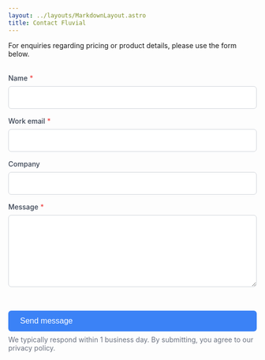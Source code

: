 ```yaml
---
layout: ../layouts/MarkdownLayout.astro
title: Contact Fluvial
---
```


For enquiries regarding pricing or product details, please use the form below.

<style>
.contact-form { 
  display: grid; 
  gap: 1rem; 
  max-width: 600px; 
  margin-top: 2rem;
}

.contact-form label { 
  display: grid;
  gap: 0.5rem; 
  font-weight: 500;
  color: #374151;
}

.contact-form .label-text {
  display: flex;
  align-items: center;
  gap: 0.25rem;
}

.contact-form input[type="text"],
.contact-form input[type="email"],
.contact-form textarea {
  padding: 0.75rem;
  border: 1px solid #d1d5db;
  border-radius: 0.375rem;
  background: #ffffff;
  color: #111827;
  font-size: 1rem;
  font-family: inherit;
  transition: border-color 0.15s, box-shadow 0.15s;
}

.contact-form input:focus,
.contact-form textarea:focus {
  outline: none;
  border-color: #3b82f6;
  box-shadow: 0 0 0 3px rgba(59, 130, 246, 0.1);
}

.contact-form textarea { 
  resize: vertical;
  min-height: 120px;
}

.contact-form .honeypot {
  position: absolute;
  left: -10000px;
  top: auto;
  width: 1px;
  height: 1px;
  overflow: hidden;
}

.contact-form button[type="submit"] {
  padding: 0.75rem 1.5rem;
  border: none;
  border-radius: 0.375rem;
  background: #3b82f6;
  color: #ffffff;
  font-size: 1rem;
  font-weight: 500;
  cursor: pointer;
  transition: background-color 0.15s;
  align-self: start;
  display: inline-flex;
  align-items: center;
  gap: 0.5rem;
}

.contact-form button[type="submit"]:hover {
  background: #2563eb;
}

.contact-form button[type="submit"]:disabled {
  opacity: 0.7;
  cursor: not-allowed;
}

.contact-form .btn-spinner {
  width: 16px;
  height: 16px;
  border: 2px solid rgba(255,255,255,0.3);
  border-top-color: #ffffff;
  border-radius: 50%;
  display: none;
  animation: spin 0.6s linear infinite;
}

.contact-form button[type="submit"]:disabled .btn-spinner {
  display: inline-block;
}

@keyframes spin {
  to { transform: rotate(360deg); }
}

.contact-form .form-notice {
  font-size: 0.875rem;
  color: #6b7280;
  margin-top: -0.5rem;
}

.cf-turnstile {
  margin: 0.5rem 0;
}
</style>

<form action="/api/contact" method="POST" class="contact-form" onsubmit="handleSubmit(this); return true;">
  <label>
    <span class="label-text">
      Name <span style="color: #ef4444;">*</span>
    </span>
    <input type="text" name="name" autocomplete="name" required>
  </label>

  <label>
    <span class="label-text">
      Work email <span style="color: #ef4444;">*</span>
    </span>
    <input type="email" name="email" autocomplete="email" required>
  </label>

  <label>
    Company
    <input type="text" name="company" autocomplete="organisation">
  </label>

  <label>
    <span class="label-text">
      Message <span style="color: #ef4444;">*</span>
    </span>
    <textarea name="message" rows="6" required></textarea>
  </label>

  <!-- Honeypot field: leave empty -->
  <input type="text" name="website" class="honeypot" tabindex="-1" autocomplete="off" aria-hidden="true">

  <!-- Cloudflare Turnstile widget -->
  <!-- Replace with your actual Turnstile site key -->
  <div class="cf-turnstile" data-sitekey="0x4AAAAAAB7VZp5GC8OufIcA"></div>

  <button type="submit" aria-live="polite">
    <span class="btn-spinner" aria-hidden="true"></span>
    <span class="btn-label">Send message</span>
  </button>

  <p class="form-notice">
    We typically respond within 1 business day. By submitting, you agree to our privacy policy.
  </p>
</form>

<script is:inline>
function handleSubmit(form) {
  const btn = form.querySelector('button[type="submit"]');
  const label = btn?.querySelector('.btn-label');
  
  if (btn) {
    btn.disabled = true;
    btn.setAttribute('aria-busy', 'true');
  }
  
  if (label) {
    label.textContent = 'Sending…';
  }
  
  return true;
}
</script>

<script src="https://challenges.cloudflare.com/turnstile/v0/api.js" async defer></script>